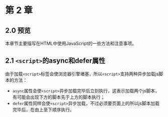 # 第 2 章

## 2.0 预览

本章节主要描写在HTML中使用JavaScript的一些方法和注意事项。





## 2.1 `<script>`的async和defer属性

由于加载`<script>`标签会使浏览器引擎堵塞，所以`<script>`支持两种异步加载js脚本的方法：

* `async`属性会使`<script>`异步加载完毕后立刻执行，这表示加载两个js脚本，有可能会出现下方的脚本先于上方的脚本执行；
* `defer`属性同样会使`<script>`异步加载，不过必须要页面上的所以js脚本加载完毕后，在由上至下顺序执行。